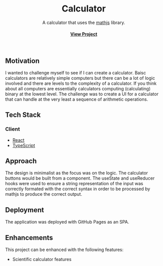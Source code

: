 <div align="center">

  <h1>Calculator</h1>
  
 
A calculator that uses the [mathjs](https://mathjs.org) library.
 


<h4>
    <a href="https://excelsior2021.github.io/calculator">View Project</a>
</div>

<br />

<!-- About the Project -->

## Motivation

I wanted to challenge myself to see if I can create a calculator. Baisc calculators are relatively simple computers but there can be a lot of logic involved and there are levels to the complexity of a calculator. If you think about all computers are essentially calculators computing (calculating) binary at the lowest level. The challenge was to create a UI for a calculator that can handle at the very least a sequence of arithmetic operations.

<!-- TechStack -->

## Tech Stack

### Client

- [React](https://react.dev)
- [TypeScript](https://www.typescriptlang.org)

## Approach

The design is minimalist as the focus was on the logic. The calculator buttons would be built from a component. The useState and useReducer hooks were used to ensure a string representation of the input was correctly formated with the correct syntax in order to be processed by mathjs to produce the correct output.

## Deployment

The application was deployed with GitHub Pages as an SPA.

## Enhancements

This project can be enhanced with the following features:

- Scientific calculator features
